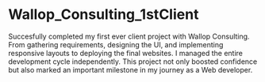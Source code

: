 # Wallop_Consulting_1stClient
Succesfully completed my first ever client project with Wallop Consulting. From gathering requirements, designing
the UI, and implementing responsive layouts to deploying the final websites.
I managed the entire development cycle independently.
This project not only boosted confidence but also marked an important milestone in my journey
as a Web developer.
